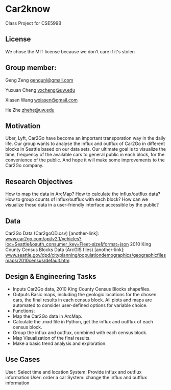# Car2know
Class Project for CSE599B

## License
We chose the MIT license because we don't care if it's stolen 


## Group member:

Geng Zeng
genguni@gmail.com

Yuxuan Cheng
yxcheng@uw.edu

Xiasen Wang
wxiasen@gmail.com

He Zhe
zhehe@uw.edu

## Motivation
Uber, Lyft, Car2Go have become an important transporation way in the daily life. Our group wants to analyse the influx and outflux of Car2Go in different blocks in Seattle based on our data sets. Our ultimate goal is to visualize the time, frequency of the available cars to general public in each block, for the convenience of the public. And hope it will make some improvements to the Car2Go company.


## Research Objectives
How to map the data in ArcMap?
How to calculate the influx/outflux data?
How to group counts of influx/outflux with each block?
How can we visualize these data in a user-friendly interface accessible by the public?

## Data
Car2Go Data (Car2goOD.csv) 
[another-link]: www.car2go.com/api/v2.1/vehicles?loc=Seattle&oauth_consumer_key=Fleet-size&format=json
2010 King County Census Blocks Data (ArcGIS files)
[another-link]: www.seattle.gov/dpd/cityplanning/populationdemographics/geographicfilesmaps/2010census/default.htm

## Design & Engineering Tasks
* Inputs Car2Go data, 2010 King County Census Blocks shapefiles.
* Outputs Basic maps, including the geologic locations for the chosen cars, the final results in each census block. All plots and maps are automated to consider user-defined options for variable choice.
* Functions: 
 * Map the Car2Go data in ArcMap. 
 * Calculate the .mxd file in Python, get the influx and outflux of each census block. 
 * Group the influx and outflux, combined with each census block. 
 * Map Visualization of the final results. 
 * Make a basic trend analysis and exploration.

## Use Cases
User: Select time and location
System: Provide influx and outflux information
User: order a car
System: change the influx and outflux information